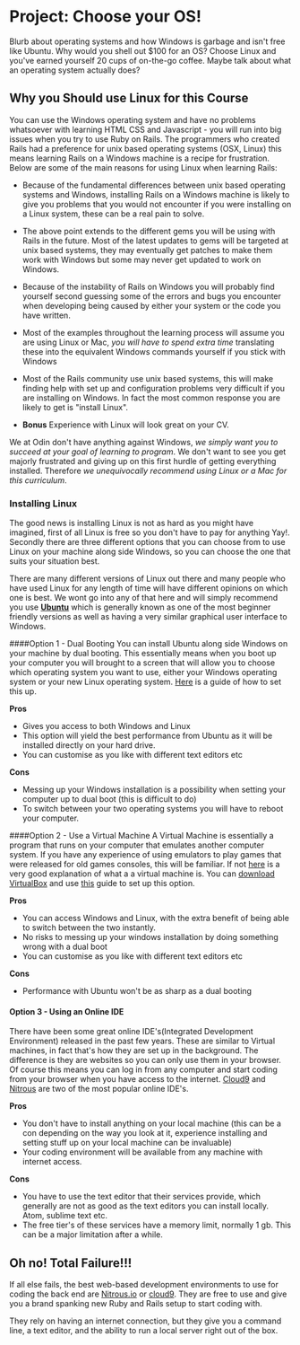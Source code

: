 # Project: Choose your OS!
Blurb about operating systems and how Windows is garbage and isn't free like Ubuntu. Why would you shell out $100 for an OS? Choose Linux and you've earned yourself 20 cups of on-the-go coffee. Maybe talk about what an operating system actually does?

## Why you Should use Linux for this Course
You can use the Windows operating system and have no problems whatsoever with learning HTML CSS and Javascript - you will run into big issues when you try to use Ruby on Rails. The programmers who created Rails had a preference for unix based operating systems (OSX, Linux) this means learning Rails on a Windows machine is a recipe for frustration. Below are some of the main reasons for using Linux when learning Rails:

* Because of the fundamental differences between unix based operating systems and Windows, installing Rails on a Windows machine is likely to give you problems that you would not encounter if you were installing on a Linux system, these can be a real pain to solve.

* The above point extends to the different gems you will be using with Rails in the future. Most of the latest updates to gems will be targeted at unix based systems, they may eventually get patches to make them work with Windows but some may never get updated to work on Windows.

* Because of the instability of Rails on Windows you will probably find yourself second guessing some of the errors and bugs you encounter when developing being caused by either your system or the code you have written.

* Most of the examples throughout the learning process will assume you are using  Linux or Mac, *you will have to spend extra time* translating these into the equivalent Windows commands yourself if you stick with Windows

* Most of the Rails community use unix based systems, this will make finding help with set up and configuration problems very difficult if you are installing on Windows. In fact the most common response you are likely to get is "install Linux".

* **Bonus**  Experience with Linux will look great on your CV.

We at Odin don't have anything against Windows, *we simply want you to succeed at your goal of learning to program*. We don't want to see you get majorly frustrated and giving up on this first hurdle of getting everything installed. Therefore *we unequivocally recommend using Linux or a Mac for this curriculum*.

### Installing Linux
The good news is installing Linux is not as hard as you might have imagined, first of all Linux is free so you don't have to pay for anything Yay!. Secondly there are three different options that you can choose from to use Linux on your machine along side Windows, so you can choose the one that suits your situation best.

There are many different versions of Linux out there and many people who have used Linux for any length of time will have different opinions on which one is best. We wont go into any of that here and will simply recommend you use **[Ubuntu](http://www.ubuntu.com/download/desktop)** which is generally known as one of the most beginner friendly versions as well as having a very similar graphical user interface to Windows.

####Option 1 - Dual Booting
You can install Ubuntu along side Windows on your machine by dual booting. This essentially means when you boot up your computer you will brought to a screen that will allow you to choose which operating system you want to use, either your Windows operating system or your new Linux operating system. [Here](https://www.youtube.com/watch?v=hOz66FC0pWU) is a guide of how to set this up. 

**Pros**

* Gives you access to both Windows and Linux
* This option will yield the best performance from Ubuntu as it will be installed directly on your hard drive.
* You can customise as you like with different text editors etc

**Cons**

* Messing up your Windows installation is a possibility when setting your computer up to dual boot (this is difficult to do)
* To switch between your two operating systems you will have to reboot your computer.

####Option 2 - Use a Virtual Machine
A Virtual Machine is essentially a program that runs on your computer that emulates another computer system. If you have any experience of using emulators to play games that were released for old games consoles, this will be familiar. If not [here](http://www.makeuseof.com/tag/virtual-machine-makeuseof-explains/) is a very good explanation of what a a virtual machine is. You can [download VirtualBox](https://www.virtualbox.org/wiki/Downloads) and use [this](https://www.youtube.com/watch?v=9_DpFhT_euI) guide to set up this option.

**Pros**

* You can access Windows and Linux, with the extra benefit of being able to switch between the two instantly.
* No risks to messing up your windows installation by doing something wrong with a dual boot
* You can customise as you like with different text editors etc

**Cons**

* Performance with Ubuntu won't be as sharp as a dual booting

#### Option 3 - Using an Online IDE
There have been some great online IDE's(Integrated Development Environment) released in the past few years. These are similar to Virtual machines, in fact that's how they are set up in the background. The difference is they are websites so you can only use them in your browser. Of course this means you can log in from any computer and start coding from your browser when you have access to the internet. [Cloud9](https://c9.io/) and [Nitrous](https://www.nitrous.io/) are two of the most popular online IDE's.

**Pros**

* You don't have to install anything on your local machine (this can be a con depending on the way you look at it, experience installing and setting stuff up on your local machine can be invaluable)
* Your coding environment will be available from any machine with internet access.

**Cons**

* You have to use the text editor that their services provide, which generally are not as good as the text editors you can install locally. Atom, sublime text etc.
* The free tier's of these services have a memory limit, normally 1 gb. This can be a major limitation after a while.

## Oh no! Total Failure!!!

If all else fails, the best web-based development environments to use for coding the back end are [Nitrous.io](https://www.nitrous.io) or [cloud9](https://c9.io/).  They are free to use and give you a brand spanking new Ruby and Rails setup to start coding with.  

They rely on having an internet connection, but they give you a command line, a text editor, and the ability to run a local server right out of the box.

